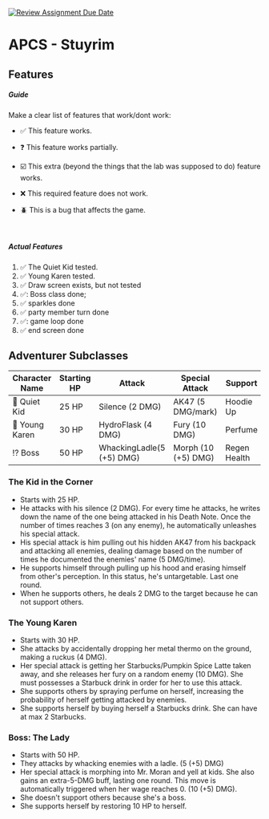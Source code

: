 [![Review Assignment Due Date](https://classroom.github.com/assets/deadline-readme-button-22041afd0340ce965d47ae6ef1cefeee28c7c493a6346c4f15d667ab976d596c.svg)](https://classroom.github.com/a/KprAwj1n)
# APCS - Stuyrim

## Features

##### Guide
Make a clear list of features that work/dont work:

- :white_check_mark: This feature works.

- :question: This feature works partially.

- :ballot_box_with_check: This extra (beyond the things that the lab was supposed to do) feature works.

- :x: This required feature does not work.

- :beetle: This is a bug that affects the game.

<br>

##### Actual Features

1. :white_check_mark: The Quiet Kid tested.
2. :white_check_mark: Young Karen tested.
3. :white_check_mark: Draw screen exists, but not tested
4. ✅: Boss class done;
5. :white_check_mark: sparkles done
6. :white_check_mark: party member turn done
7. ✅: game loop done
8. ✅ end screen done


## Adventurer Subclasses
| Character Name | Starting HP | Attack            | Special Attack  | Support   | Points |
| -------------- | ----------- | ----------------- | --------------- | --------- | ------ |
|  :gun: Quiet Kid| 25 HP      | Silence (2 DMG)   | AK47 (5 DMG/mark) | Hoodie Up | Marks    |
|:lotion_bottle: Young Karen | 30 HP | HydroFlask (4 DMG) | Fury (10 DMG) | Perfume | Starbuck |
| :interrobang: Boss | 50 HP   |  WhackingLadle(5 (+5) DMG) | Morph (10 (+5) DMG) | Regen Health | Wage |


### The Kid in the Corner
+ Starts with 25 HP.
+ He attacks with his silence (2 DMG). For every time he attacks, he writes down the name of the one being attacked in his Death Note. Once the number of times reaches 3 (on any enemy), he automatically unleashes his special attack.
+ His special attack is him pulling out his hidden AK47 from his backpack and attacking all enemies, dealing damage based on the number of times he documented the enemies' name (5 DMG/time).
+ He supports himself through pulling up his hood and erasing himself from other's perception. In this status, he's untargetable. Last one round.
+ When he supports others, he deals 2 DMG to the target because he can not support others.

### The Young Karen
- Starts with 30 HP.
- She attacks by accidentally dropping her metal thermo on the ground, making a ruckus (4 DMG).
- Her special attack is getting her Starbucks/Pumpkin Spice Latte taken away, and she releases her fury on a random enemy (10 DMG). She must possesses a Starbuck drink in order for her to use this attack.
- She supports others by spraying perfume on herself, increasing the probability of herself getting attacked by enemies.
- She supports herself by buying herself a Starbucks drink. She can have at max 2 Starbucks.

### Boss: The Lady
- Starts with 50 HP.
- They attacks by whacking enemies with a ladle. (5 (+5) DMG)
- Her special attack is morphing into Mr. Moran and yell at kids. She also gains an extra-5-DMG buff, lasting one round. This move is automatically triggered when her wage reaches 0. (10 (+5) DMG).
- She doesn't support others because she's a boss.
- She supports herself by restoring 10 HP to herself.
